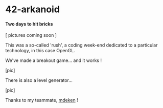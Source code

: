 # 42-arkanoid
#### Two days to hit bricks

[ pictures coming soon ]

This was a so-called 'rush', a coding week-end dedicated to a particular technology, in this case OpenGL.

We've made a breakout game... and it works !

[pic]

There is also a level generator...

[pic]

Thanks to my teammate, [mdeken](https://github.com/madeka/) !
